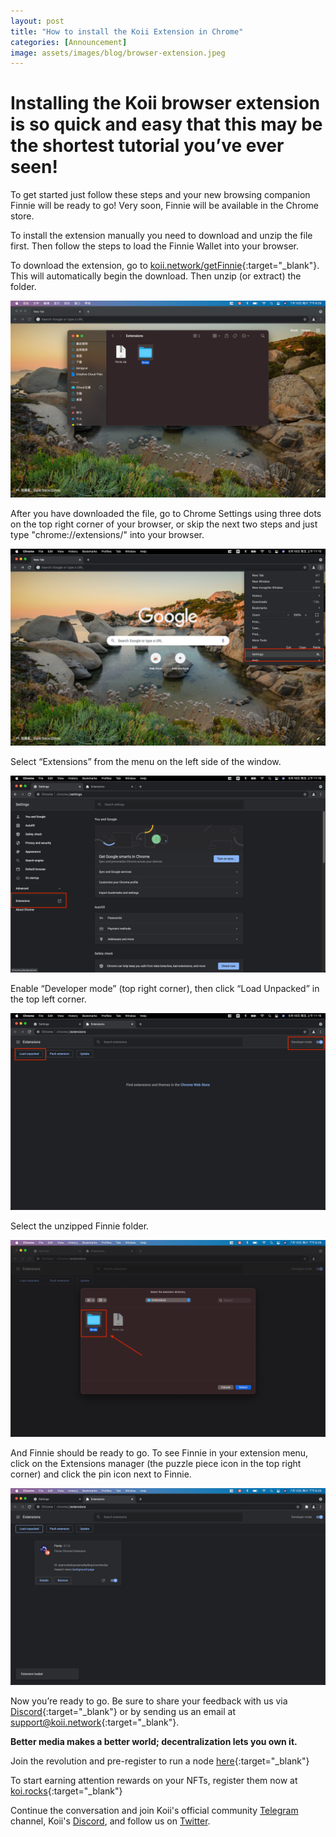 ```yaml
---
layout: post
title: "How to install the Koii Extension in Chrome"
categories: [Announcement]
image: assets/images/blog/browser-extension.jpeg
---
```


# Installing the Koii browser extension is so quick and easy that this may be the shortest tutorial you’ve ever seen!

To get started just follow these steps and your new browsing companion Finnie will be ready to go! Very soon, Finnie will be available in the Chrome store.

To install the extension manually you need to download and unzip the file first. Then follow the steps to load the Finnie Wallet into your browser.

To download the extension, go to [koii.network/getFinnie](https://koii.network/getFinnie){:target="\_blank"}. This will automatically begin the download. Then unzip (or extract) the folder.

![Install Finnie - Koii blog](/assets/images/blog/installfinnie/step1.png)

After you have downloaded the file, go to Chrome Settings using three dots on the top right corner of your browser, or skip the next two steps and just type "chrome://extensions/" into your browser.

![Install Finnie - Koii blog](/assets/images/blog/installfinnie/step2.png)

Select “Extensions” from the menu on the left side of the window.

![Install Finnie - Koii blog](/assets/images/blog/installfinnie/step3.png)

Enable “Developer mode” (top right corner), then click “Load Unpacked” in the top left corner.

![Install Finnie - Koii blog](/assets/images/blog/installfinnie/step4.png)

Select the unzipped Finnie folder.

![Install Finnie - Koii blog](/assets/images/blog/installfinnie/step5.png)

And Finnie should be ready to go. To see Finnie in your extension menu, click on the Extensions manager (the puzzle piece icon in the top right corner) and click the pin icon next to Finnie.

![Install Finnie - Koii blog](/assets/images/blog/installfinnie/step6.png)

Now you’re ready to go. Be sure to share your feedback with us via [Discord](https://discord.gg/koii){:target="\_blank"} or by sending us an email at [support@koii.network](mailto:support@koii.network){:target="\_blank"}.

**Better media makes a better world; decentralization lets you own it.**

Join the revolution and pre-register to run a node [here](https://docs.google.com/forms/d/e/1FAIpQLSduDTdxD3dDOvcbIcKlG7JWOsnDFVZFdLy0J38q_OOzUC3okA/viewform){:target="\_blank"}

To start earning attention rewards on your NFTs, register them now at [koi.rocks](https://koi.rocks/contents){:target="\_blank"}

Continue the conversation and join Koii's official community [Telegram](https://t.me/joinchat/OEHs_8T9-8ZhZmU5) channel, Koii's [Discord](https://discord.com/invite/SDwgnjxNEn), and follow us on [Twitter](https://twitter.com/KoiiNetwork).
